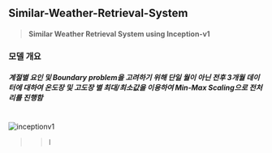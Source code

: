 ## Similar-Weather-Retrieval-System
>#### Similar Weather Retrieval System using Inception-v1

### 모델 개요
##### 계절별 요인 및 Boundary problem을 고려하기 위해 단일 월이 아닌 전후 3개월 데이터에 대하여 온도장 및 고도장 별 최대/최소값을 이용하여 Min-Max Scaling으로 전처리를 진행함



# 
![inceptionv1](https://user-images.githubusercontent.com/37501153/39922493-4f94df20-555a-11e8-9e87-14ea928b1d52.png)

>> I

